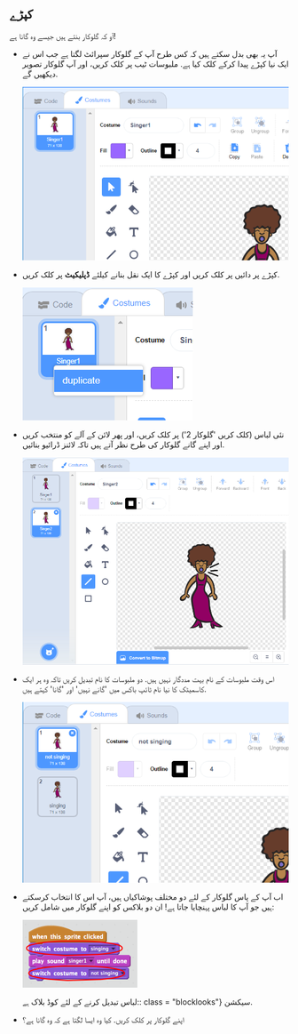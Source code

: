 ## کپڑے

آو کہ گلوکار بنتے ہیں جیسے وہ گانا ہے!

+ آپ یہ بھی بدل سکتے ہیں کہ کس طرح آپ کے گلوکار سپرائٹ لگتا ہے جب اس نے ایک نیا کپڑے پیدا کرکے کلک کیا ہے. ملبوسات ٹیب پر کلک کریں، اور آپ گلوکار تصویر دیکھیں گے.
    
    ![اسکرین شاٹ](images/band-singer-costume.png)

+ کپڑے پر دائیں پر کلک کریں اور کپڑے کا ایک نقل بنانے کیلئے **ڈپلیکیٹ** پر کلک کریں.
    
    ![اسکرین شاٹ](images/band-singer-duplicate.png)

+ نئی لباس (کلک کریں 'گلوکار 2') پر کلک کریں، اور پھر لائن کے آلے کو منتخب کریں اور اپنے گانے گلوکار کی طرح نظر آتے ہیں تاکہ لائنز ڈرائیو بنائیں.
    
    ![اسکرین شاٹ](images/band-singer-click.png)

+ اس وقت ملبوسات کے نام بہت مددگار نہیں ہیں. دو ملبوسات کا نام تبدیل کریں تاکہ وہ ہر ایک کاسمیٹک کا نیا نام ٹائپ باکس میں 'گانے نہیں' اور 'گانا' کہتے ہیں.
    
    ![اسکرین شاٹ](images/band-singer-name.png)

+ اب آپ کے پاس گلوکار کے لئے دو مختلف پوشاکیاں ہیں، آپ اس کا انتخاب کرسکتے ہیں جو آپ کا لباس پہنچایا جاتا ہے! ان دو بلاکس کو اپنے گلوکار میں شامل کریں:
    
    ![اسکرین شاٹ](images/band-looks.png)
    
    لباس تبدیل کرنے کے لئے کوڈ بلاک `ہے`:: class = "blocklooks"} سیکشن.

+ اپنے گلوکار پر کلک کریں. کیا وہ ایسا لگتا ہے کہ وہ گانا ہے؟
